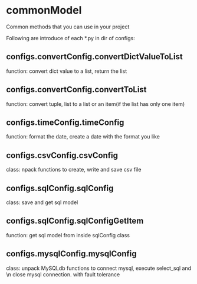 # commonModel
Common methods that you can use in your project

Following are introduce of each *.py in dir of configs:

## configs.convertConfig.convertDictValueToList 
function: convert dict value to a list, return the list

## configs.convertConfig.convertToList
function: convert tuple, list to a list or an item(if the list has only one item)

## configs.timeConfig.timeConfig
function: format the date, create a date with the format you like

## configs.csvConfig.csvConfig
class: npack functions to create, write and save csv file

## configs.sqlConfig.sqlConfig
class: save and get sql model

## configs.sqlConfig.sqlConfigGetItem
function: get sql model from inside sqlConfig class

## configs.mysqlConfig.mysqlConfig
class: unpack MySQLdb functions to connect mysql, execute select_sql and \n 
close mysql connection. with fault tolerance

